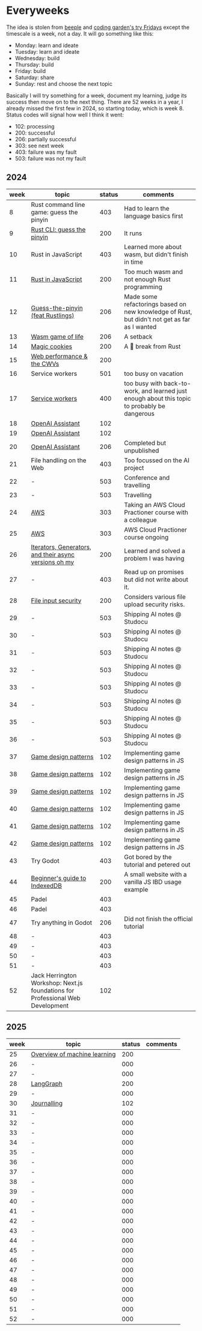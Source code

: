 # Everyweeks

The idea is stolen from [beeple](https://www.beeple-crap.com/everydays) and [coding garden's try Fridays](https://coding.garden/) except the timescale is a week, not a day. It will go something like this:

- Monday: learn and ideate
- Tuesday: learn and ideate
- Wednesday: build
- Thursday: build
- Friday: build
- Saturday: share
- Sunday: rest and choose the next topic

Basically I will try something for a week, document my learning, judge its success then move on to the next thing. There are 52 weeks in a year, I already missed the first few in 2024, so starting today, which is week 8. Status codes will signal how well I think it went:

- 102: processing
- 200: successful
- 206: partially successful
- 303: see next week
- 403: failure was my fault
- 503: failure was not my fault

## 2024

| week | topic                                                | status | comments |
| ---- | ---------------------------------------------------- | ------ | -------- |
|   8  | Rust command line game: guess the pinyin | 403 | Had to learn the language basics first |
|   9  | [Rust CLI: guess the pinyin](./2024/week09/) | 200 | It runs |
|  10  | Rust in JavaScript | 403 | Learned more about wasm, but didn't finish in time |
|  11  | [Rust in JavaScript](./2024/week11/) | 200 | Too much wasm and not enough Rust programming |
|  12  | [Guess-the-pinyin (feat Rustlings)](./2024/week12) | 206 | Made some refactorings based on new knowledge of Rust, but didn't not get as far as I wanted |
|  13  | [Wasm game of life](./2024/week13) | 206 | A setback |
|  14  | [Magic cookies](./2024/week14/) | 200 | A 🍪 break from Rust |
|  15  | [Web performance & the CWVs](./2024/week15/) | 200 |  |
|  16  | Service workers | 501 | too busy on vacation |
|  17  | [Service workers](./2024/week17/) | 400 | too busy with back-to-work, and learned just enough about this topic to probably be dangerous |
|  18  | [OpenAI Assistant](./2024/week18-20) | 102 |  |
|  19  | [OpenAI Assistant](./2024/week18-20) | 102 |  |
|  20  | [OpenAI Assistant](./2024/week18-20) | 206 | Completed but unpublished |
|  21  | File handling on the Web | 403 | Too focussed on the AI project |
|  22  | - | 503 | Conference and travelling |
|  23  | - | 503 | Travelling |
|  24  | [AWS](../05-system-design/03-backend/) | 303 | Taking an AWS Cloud Practioner course with a colleague |
|  25  | [AWS](../05-system-design/03-backend/) | 303 | AWS Cloud Practioner course ongoing |
|  26  | [Iterators, Generators, and their async versions oh my](./2024/week26) | 200 | Learned and solved a problem I was having |
|  27  | - | 403 | Read up on promises but did not write about it. |
|  28  | [File input security](./2024/week28/) | 200 | Considers various file upload security risks. |
|  29  | - | 503 | Shipping AI notes @ Studocu |
|  30  | - | 503 | Shipping AI notes @ Studocu |
|  31  | - | 503 | Shipping AI notes @ Studocu |
|  32  | - | 503 | Shipping AI notes @ Studocu |
|  33  | - | 503 | Shipping AI notes @ Studocu |
|  34  | - | 503 | Shipping AI notes @ Studocu |
|  35  | - | 503 | Shipping AI notes @ Studocu |
|  36  | - | 503 | Shipping AI notes @ Studocu |
|  37  | [Game design patterns](../02-programming/04-design-patterns/) | 102 | Implementing game design patterns in JS |
|  38  | [Game design patterns](../02-programming/04-design-patterns/) | 102 | Implementing game design patterns in JS |
|  39  | [Game design patterns](../02-programming/04-design-patterns/) | 102 | Implementing game design patterns in JS |
|  40  | [Game design patterns](../02-programming/04-design-patterns/) | 102 | Implementing game design patterns in JS |
|  41  | [Game design patterns](../02-programming/04-design-patterns/) | 102 | Implementing game design patterns in JS |
|  42  | [Game design patterns](../02-programming/04-design-patterns/) | 102 | Implementing game design patterns in JS |
|  43  | Try Godot | 403 | Got bored by the tutorial and petered out |
|  44  | [Beginner's guide to IndexedDB](./2024/week44/) | 200 | A small website with a vanilla JS IBD usage example |
|  45  | Padel | 403 |  |
|  46  | Padel | 403 |  |
|  47  | Try anything in Godot | 206 | Did not finish the official tutorial |
|  48  | - | 403 |  |
|  49  | - | 403 |  |
|  50  | - | 403 |  |
|  51  | - | 403 |  |
|  52  | Jack Herrington Workshop: Next.js foundations for Professional Web Development | 102 |  |

## 2025

| week | topic                                                | status | comments |
| ---- | ---------------------------------------------------- | ------ | -------- |
|  25  | [Overview of machine learning](../06-ai/02-ml.md) | 200 |  |
|  26  | - | 000 |  |
|  27  | - | 000 |  |
|  28  | [LangGraph](../06-ai/examples) | 200 |  |
|  29  | - | 000 |  |
|  30  | [Journalling](./2025/week30.md) | 102 |  |
|  31  | - | 000 |  |
|  32  | - | 000 |  |
|  33  | - | 000 |  |
|  34  | - | 000 |  |
|  35  | - | 000 |  |
|  36  | - | 000 |  |
|  37  | - | 000 |  |
|  38  | - | 000 |  |
|  39  | - | 000 |  |
|  40  | - | 000 |  |
|  41  | - | 000 |  |
|  42  | - | 000 |  |
|  43  | - | 000 |  |
|  44  | - | 000 |  |
|  45  | - | 000 |  |
|  46  | - | 000 |  |
|  47  | - | 000 |  |
|  48  | - | 000 |  |
|  49  | - | 000 |  |
|  50  | - | 000 |  |
|  51  | - | 000 |  |
|  52  | - | 000 |  |

